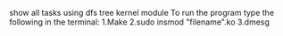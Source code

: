 show all tasks using dfs tree kernel module
To run the program type the following in the terminal:
1.Make
2.sudo insmod "filename".ko
3.dmesg
